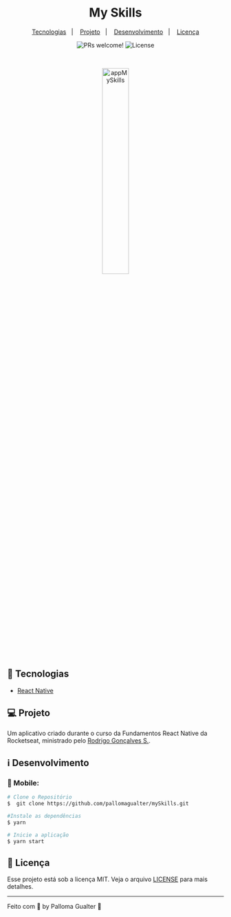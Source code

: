 <h1 align="center">
    My Skills
</h1>

<p align="center">
  <a href="#-tecnologias">Tecnologias</a>&nbsp;&nbsp;&nbsp;|&nbsp;&nbsp;&nbsp;
  <a href="#-projeto">Projeto</a>&nbsp;&nbsp;&nbsp;|&nbsp;&nbsp;&nbsp;
  <a href="#-layout">Desenvolvimento</a>&nbsp;&nbsp;&nbsp;|&nbsp;&nbsp;&nbsp;
  <a href="#memo-licença">Licença</a>
</p>

<p align="center">
 <img src="https://img.shields.io/static/v1?label=PRs&message=welcome&color=15C3D6&labelColor=000000" alt="PRs welcome!" />

  <img alt="License" src="https://img.shields.io/static/v1?label=license&message=MIT&color=15C3D6&labelColor=000000">
</p>

<br>

<p align="center">
  <img alt="appMySkills" src="" width="35%">
</p>

## 🚀 Tecnologias

- [React Native](https://facebook.github.io/react-native/)

## 💻 Projeto

Um aplicativo criado durante o curso da Fundamentos React Native da Rocketseat, ministrado pelo [Rodrigo Gonçalves S.](https://github.com/rodrigorgtic). 

## :information_source: Desenvolvimento

### :iphone: Mobile:

```bash
# Clone o Repositório
$  git clone https://github.com/pallomagualter/mySkills.git

#Instale as dependências
$ yarn 

# Inicie a aplicação
$ yarn start
```

## :memo: Licença

Esse projeto está sob a licença MIT. Veja o arquivo [LICENSE](LICENSE.md) para mais detalhes.

---

Feito com 💜 by Palloma Gualter :wave: